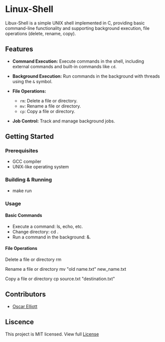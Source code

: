 # Linux-Shell
Libux-Shell is a simple UNIX shell implemented in C, providing basic command-line functionality and supporting background execution, file operations (delete, rename, copy).


## Features
- **Command Execution:** Execute commands in the shell, including external commands and built-in commands like `cd`.

- **Background Execution:** Run commands in the background with threads using the `&` symbol.

- **File Operations:**
  - `rm`: Delete a file or directory.
  - `mv`: Rename a file or directory.
  - `cp`: Copy a file or directory.

- **Job Control:** Track and manage background jobs.

## Getting Started

### Prerequisites

- GCC compiler
- UNIX-like operating system

### Building & Running

- make run

### Usage

#### Basic Commands

- Execute a command: ls, echo, etc.
- Change directory: cd <directory>.
- Run a command in the background: <command> &.

#### File Operations
Delete a file or directory
    rm <filename>

Rename a file or directory
    mv "old name.txt" new_name.txt

Copy a file or directory
    cp source.txt "destination.txt"

## Contributors

- [Oscar Elliott](https://github.com/OscarElliott)

## Liscence 
This project is MIT licensed. View full [License](https://en.wikipedia.org/wiki/MIT_License)

